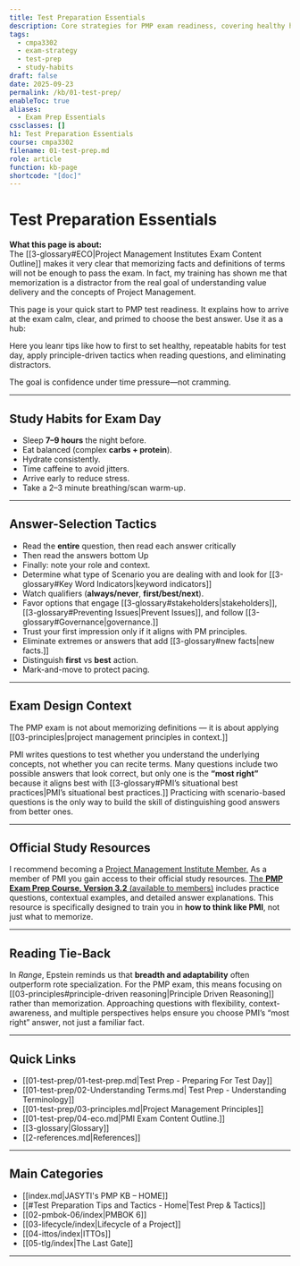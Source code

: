 ```yaml
---
title: Test Preparation Essentials
description: Core strategies for PMP exam readiness, covering healthy habits, test-day tactics, and principle-driven decision-making.
tags:
  - cmpa3302
  - exam-strategy
  - test-prep
  - study-habits
draft: false
date: 2025-09-23
permalink: /kb/01-test-prep/
enableToc: true
aliases:
  - Exam Prep Essentials
cssclasses: []
h1: Test Preparation Essentials
course: cmpa3302
filename: 01-test-prep.md
role: article
function: kb-page
shortcode: "[doc]"
---
```


# Test Preparation Essentials

**What this page is about:**  
The [[3-glossary#ECO|Project Management Institutes Exam Content Outline]] makes it very clear that memorizing facts and definitions of terms will not be enough to pass the exam.  In fact, my training has shown me that memorization is a distractor from the real goal of understanding value delivery and the concepts of Project Management.

This page is your quick start to PMP test readiness. It explains how to arrive at the exam calm, clear, and primed to choose the best answer. Use it as a hub: 

Here you leanr tips like how to first to set healthy, repeatable habits for test day, apply principle-driven tactics when reading questions, and eliminating distractors. 

The goal is confidence under time pressure—not cramming.

---
## Study Habits for Exam Day

- Sleep **7–9 hours** the night before.  
- Eat balanced (complex **carbs + protein**).  
- Hydrate consistently.  
- Time caffeine to avoid jitters.  
- Arrive early to reduce stress.  
- Take a 2–3 minute breathing/scan warm-up.  

---
## Answer-Selection Tactics

- Read the **entire** question, then read each answer critically
- Then read the answers bottom Up
- Finally: note your role and context.  
- Determine what type of Scenario you are dealing with and look for [[3-glossary#Key Word Indicators|keyword indicators]]
- Watch qualifiers (**always/never**, **first/best/next**).  
- Favor options that engage [[3-glossary#stakeholders|stakeholders]], [[3-glossary#Preventing Issues|Prevent Issues]], and follow [[3-glossary#Governance|governance.]]  
- Trust your first impression only if it aligns with PM principles.  
- Eliminate extremes or answers that add [[3-glossary#new facts|new facts.]]  
- Distinguish **first** vs **best** action.  
- Mark-and-move to protect pacing.  

---
## Exam Design Context

The PMP exam is not about memorizing definitions — it is about applying [[03-principles|project management principles in context.]] 

PMI writes questions to test whether you understand the underlying concepts, not whether you can recite terms. Many questions include two possible answers that look correct, but only one is the **“most right”** because it aligns best with [[3-glossary#PMI’s situational best practices|PMI’s situational best practices.]] Practicing with scenario-based questions is the only way to build the skill of distinguishing good answers from better ones.  

---
## Official Study Resources

I recommend becoming a [Project Management Institute Member.](https://www.pmi.org/membership/benefits)  As a member of PMI you gain access to their official study resources. [The **PMP Exam Prep Course, Version 3.2** (available to members)](https://www.pmi.org/store/) includes practice questions, contextual examples, and detailed answer explanations. This resource is specifically designed to train you in **how to think like PMI**, not just what to memorize.

---
## Reading Tie-Back

In *Range*, Epstein reminds us that **breadth and adaptability** often outperform rote specialization. For the PMP exam, this means focusing on [[03-principles#principle-driven reasoning|Principle Driven Reasoning]] rather than memorization. Approaching questions with flexibility, context-awareness, and multiple perspectives helps ensure you choose PMI’s “most right” answer, not just a familiar fact.

---
## Quick Links

-  [[01-test-prep/01-test-prep.md|Test Prep - Preparing For Test Day]]
- [[01-test-prep/02-Understanding Terms.md| Test Prep - Understanding Terminology]]
- [[01-test-prep/03-principles.md|Project Management Principles]]
- [[01-test-prep/04-eco.md|PMI Exam Content Outline.]]  
- [[3-glossary|Glossary]]
- [[2-references.md|References]]

---
## Main Categories

- [[index.md|JASYTI's PMP KB – HOME]]
- [[#Test Preparation Tips and Tactics - Home|Test Prep & Tactics]]
- [[02-pmbok-06/index|PMBOK 6]]
- [[03-lifecycle/index|Lifecycle of a Project]]
- [[04-ittos/index|ITTOs]]
- [[05-tlg/index|The Last Gate]]

---
